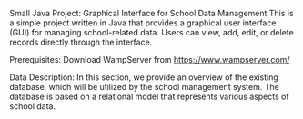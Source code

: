 Small Java Project: Graphical Interface for School Data Management
This is a simple project written in Java that provides a graphical user interface (GUI) for managing school-related data.
Users can view, add, edit, or delete records directly through the interface.

Prerequisites:
Download WampServer from https://www.wampserver.com/




Data Description:
In this section, we provide an overview of the existing database, which will be utilized by the school management system.
The database is based on a relational model that represents various aspects of school data.